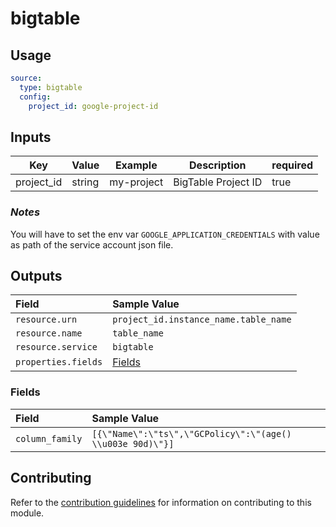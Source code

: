 # bigtable

## Usage

```yaml
source:
  type: bigtable
  config:
    project_id: google-project-id
```

## Inputs

| Key        | Value  | Example    | Description         | required |
|------------|--------|------------|---------------------|----------|
| project_id | string | my-project | BigTable Project ID | true     |

### *Notes*

You will have to set the env var `GOOGLE_APPLICATION_CREDENTIALS` with value as path of the service account json file.

## Outputs

| Field | Sample Value |
| :---- | :---- |
| `resource.urn` | `project_id.instance_name.table_name` |
| `resource.name` | `table_name` |
| `resource.service` | `bigtable` |
| `properties.fields` | [Fields](#Fields) |

### Fields

| Field | Sample Value |
| :---- | :---- |
| `column_family` | `[{\"Name\":\"ts\",\"GCPolicy\":\"(age() \\u003e 90d)\"}]` |

## Contributing

Refer to the [contribution guidelines](../../../docs/contribute/guide.md#adding-a-new-extractor) for information on
contributing to this module.
